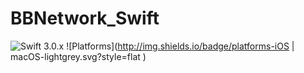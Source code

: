 # BBNetwork_Swift

![Swift 3.0.x](http://img.shields.io/badge/Swift-3.0.x-orange.svg?style=flat
)
![Platforms](http://img.shields.io/badge/platforms-iOS | macOS-lightgrey.svg?style=flat
)
